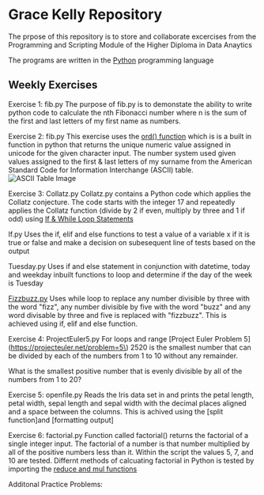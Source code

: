 Grace Kelly Repository
=========================================================

The prpose of this repository is to store and collaborate excercises from the Programming and Scripting Module of the Higher Diploma in Data Anaytics

The programs are written in the [Python](https://www.python.org) programming language

Weekly Exercises
----------------------------------------------------------
Exercise 1: fib.py 
The purpose of fib.py is to demonstate the ability to write python code to calculate the nth Fibonacci number where n is the sum of the first and last letters of my first name as numbers. 

Exercise 2: fib.py
This exercise uses the [ord() function](https://docs.python.org/3/library/functions.html#ord) which is is a built in function in python that returns the unique numeric value assigned in unicode for the given character input.
The number system used given values assigned to the first & last letters of my surname from the American Standard Code for Information Interchange (ASCII) table.
![ASCII Table Image](https://upload.wikimedia.org/wikipedia/commons/2/26/Ascii-codes-table.png)

Exercise 3: Collatz.py
Collatz.py contains a Python code which applies the Collatz conjecture. The code starts with the integer 17 and repeatedly applies the Collatz function (divide by 2 if even, multiply by three and 1 if odd) using [If & While Loop Statements](https://docs.python.org/3/tutorial/controlflow.html)

If.py
Uses the if, elif and else functions to test a value of a variable x if it is true or false and make a decision on subesequent line of tests based on the output

Tuesday.py
Uses if and else statement in conjunction with datetime, today and weekday inbuilt functions to loop and determine if the day of the week is Tuesday

[Fizzbuzz.py](https://en.wikipedia.org/wiki/Fizz_buzz)
Uses while loop to replace any number divisible by three with the word "fizz", any number divisible by five with the word "buzz" and any word divisable by three and five is replaced with "fizzbuzz". This is achieved using if, elif and else function.

Exercise 4: ProjectEuler5.py
For loops and range
[Project Euler Problem 5](https://projecteuler.net/problem=5\)
2520 is the smallest number that can be divided by each of the numbers from 1 to 10 without any remainder.

What is the smallest positive number that is evenly divisible by all of the numbers from 1 to 20?

Exercise 5: openfile.py
Reads the Iris data set in and prints the petal length, petal width, sepal length and sepal width with the decimal places aligned and a space between the columns. This is achived using the [split function]and [formatting output]

Exercise 6: factorial.py
Function called factorial() returns the factorial of a single integer input. The factorial of a number is that number multiplied by all of the positive numbers less than it. Within the script the values 5, 7, and 10 are tested. Differnt methods of calcuating factorial in Python is tested by importing the [reduce and mul functions](https://docs.python.org/2/library/functions.html#reduce)

Additonal Practice Problems:








